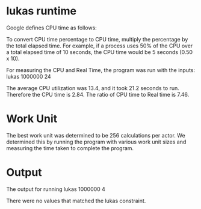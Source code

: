 # lukas runtime

Google defines CPU time as follows:

To convert CPU time percentage to CPU time, multiply the percentage by the total elapsed time. For example, if a process uses 50% of the CPU over a total elapsed time of 10 seconds, the CPU time would be 5 seconds (0.50 x 10).

For measuring the CPU and Real Time, the program was run with the inputs:
lukas 1000000 24

The average CPU utilization was 13.4, and it took 21.2 seconds to run. Therefore the CPU time is 2.84.
The ratio of CPU time to Real time is 7.46. 

# Work Unit

The best work unit was determined to be 256 calculations per actor. We determined this by running the program with various work unit sizes and measuring the time taken to complete the program.

# Output

The output for running lukas 1000000 4

There were no values that matched the lukas constraint.



